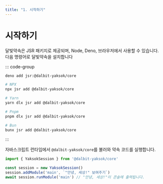 ```yaml
---
title: "1. 시작하기"
---
```


# 시작하기

달빛약속은 JSR 패키지로 제공되며, Node, Deno, 브라우저에서 사용할 수 있습니다. 다음 명령어로 달빛약속을 설치합니다

::: code-group

```Bash [Deno]
deno add jsr:@dalbit-yaksok/core
```

```Bash [Others]
# NPX
npx jsr add @dalbit-yaksok/core

# Yarn
yarn dlx jsr add @dalbit-yaksok/core

# Pnpm
pnpm dlx jsr add @dalbit-yaksok/core

# Bun
bunx jsr add @dalbit-yaksok/core
```

:::

자바스크립트 런타임에서 `@dalbit-yaksok/core`를 불러와 약속 코드를 실행합니다.

```ts
import { YaksokSession } from '@dalbit-yaksok/core'

const session = new YaksokSession()
session.addModule('main', `"안녕, 세상!" 보여주기`)
await session.runModule('main') // "안녕, 세상!"이 콘솔에 출력됩니다.
```
